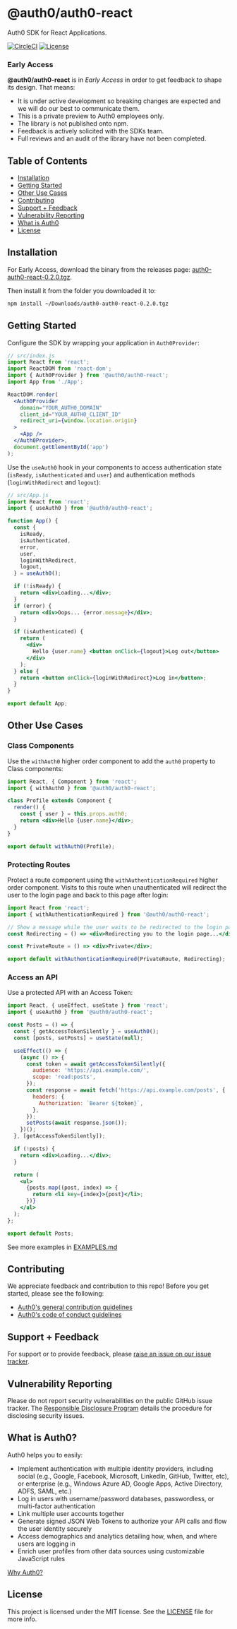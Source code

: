 # @auth0/auth0-react

Auth0 SDK for React Applications.

[![CircleCI](https://circleci.com/gh/auth0/auth0-react.svg?style=svg&circle-token=b7d4097b3e2d3d3d086b26df6b20fb0f51d8ca09)](https://circleci.com/gh/auth0/auth0-react)
[![License](https://img.shields.io/:license-mit-blue.svg?style=flat)](https://opensource.org/licenses/MIT)

### Early Access

**@auth0/auth0-react** is in _Early Access_ in order to get feedback to shape its design. That means:

- It is under active development so breaking changes are expected and we will do our best to communicate them.
- This is a private preview to Auth0 employees only.
- The library is not published onto npm.
- Feedback is actively solicited with the SDKs team.
- Full reviews and an audit of the library have not been completed.

## Table of Contents

- [Installation](#installation)
- [Getting Started](#getting-started)
- [Other Use Cases](#other-use-cases)
- [Contributing](#contributing)
- [Support + Feedback](#support--feedback)
- [Vulnerability Reporting](#vulnerability-reporting)
- [What is Auth0](#what-is-auth0)
- [License](#license)

## Installation

For Early Access, download the binary from the releases page: [auth0-auth0-react-0.2.0.tgz](https://github.com/auth0/auth0-react/releases/download/v0.2.0/auth0-auth0-react-0.2.0.tgz).

Then install it from the folder you downloaded it to:

```bash
npm install ~/Downloads/auth0-auth0-react-0.2.0.tgz
```

## Getting Started

Configure the SDK by wrapping your application in `Auth0Provider`:

```jsx
// src/index.js
import React from 'react';
import ReactDOM from 'react-dom';
import { Auth0Provider } from '@auth0/auth0-react';
import App from './App';

ReactDOM.render(
  <Auth0Provider
    domain="YOUR_AUTH0_DOMAIN"
    client_id="YOUR_AUTH0_CLIENT_ID"
    redirect_uri={window.location.origin}
  >
    <App />
  </Auth0Provider>,
  document.getElementById('app')
);
```

Use the `useAuth0` hook in your components to access authentication state (`isReady`, `isAuthenticated` and `user`) and authentication methods (`loginWithRedirect` and `logout`):

```jsx
// src/App.js
import React from 'react';
import { useAuth0 } from '@auth0/auth0-react';

function App() {
  const {
    isReady,
    isAuthenticated,
    error,
    user,
    loginWithRedirect,
    logout,
  } = useAuth0();

  if (!isReady) {
    return <div>Loading...</div>;
  }
  if (error) {
    return <div>Oops... {error.message}</div>;
  }

  if (isAuthenticated) {
    return (
      <div>
        Hello {user.name} <button onClick={logout}>Log out</button>
      </div>
    );
  } else {
    return <button onClick={loginWithRedirect}>Log in</button>;
  }
}

export default App;
```

## Other Use Cases

### Class Components

Use the `withAuth0` higher order component to add the `auth0` property to Class components:

```jsx
import React, { Component } from 'react';
import { withAuth0 } from '@auth0/auth0-react';

class Profile extends Component {
  render() {
    const { user } = this.props.auth0;
    return <div>Hello {user.name}</div>;
  }
}

export default withAuth0(Profile);
```

### Protecting Routes

Protect a route component using the `withAuthenticationRequired` higher order component. Visits to this route when unauthenticated will redirect the user to the login page and back to this page after login:

```jsx
import React from 'react';
import { withAuthenticationRequired } from '@auth0/auth0-react';

// Show a message while the user waits to be redirected to the login page.
const Redirecting = () => <div>Redirecting you to the login page...</div>;

const PrivateRoute = () => <div>Private</div>;

export default withAuthenticationRequired(PrivateRoute, Redirecting);
```

### Access an API

Use a protected API with an Access Token:

```jsx
import React, { useEffect, useState } from 'react';
import { useAuth0 } from '@auth0/auth0-react';

const Posts = () => {
  const { getAccessTokenSilently } = useAuth0();
  const [posts, setPosts] = useState(null);

  useEffect(() => {
    (async () => {
      const token = await getAccessTokenSilently({
        audience: 'https://api.example.com/',
        scope: 'read:posts',
      });
      const response = await fetch('https://api.example.com/posts', {
        headers: {
          Authorization: `Bearer ${token}`,
        },
      });
      setPosts(await response.json());
    })();
  }, [getAccessTokenSilently]);

  if (!posts) {
    return <div>Loading...</div>;
  }

  return (
    <ul>
      {posts.map((post, index) => {
        return <li key={index}>{post}</li>;
      })}
    </ul>
  );
};

export default Posts;
```

See more examples in [EXAMPLES.md](./EXAMPLES.md)

## Contributing

We appreciate feedback and contribution to this repo! Before you get started, please see the following:

- [Auth0's general contribution guidelines](https://github.com/auth0/open-source-template/blob/master/GENERAL-CONTRIBUTING.md)
- [Auth0's code of conduct guidelines](https://github.com/auth0/open-source-template/blob/master/CODE-OF-CONDUCT.md)

## Support + Feedback

For support or to provide feedback, please [raise an issue on our issue tracker](https://github.com/auth0/auth0-react/issues).

## Vulnerability Reporting

Please do not report security vulnerabilities on the public GitHub issue tracker. The [Responsible Disclosure Program](https://auth0.com/whitehat) details the procedure for disclosing security issues.

## What is Auth0?

Auth0 helps you to easily:

- Implement authentication with multiple identity providers, including social (e.g., Google, Facebook, Microsoft, LinkedIn, GitHub, Twitter, etc), or enterprise (e.g., Windows Azure AD, Google Apps, Active Directory, ADFS, SAML, etc.)
- Log in users with username/password databases, passwordless, or multi-factor authentication
- Link multiple user accounts together
- Generate signed JSON Web Tokens to authorize your API calls and flow the user identity securely
- Access demographics and analytics detailing how, when, and where users are logging in
- Enrich user profiles from other data sources using customizable JavaScript rules

[Why Auth0?](https://auth0.com/why-auth0)

## License

This project is licensed under the MIT license. See the [LICENSE](https://github.com/auth0/auth0-react/blob/master/LICENSE) file for more info.
